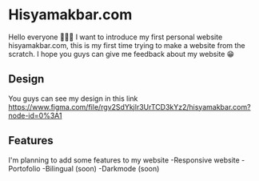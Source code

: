 # Hisyamakbar.com 

Hello everyone 🙋🏻‍♂️ I want to introduce my first personal website hisyamakbar.com, this is my first time trying to make a website from the scratch. I hope you guys can give me feedback about my website 😁

## Design

You guys can see my design in this link
https://www.figma.com/file/rgv2SdYkjlr3UrTCD3kYz2/hisyamakbar.com?node-id=0%3A1

## Features

I'm planning to add some features to my website
-Responsive website
-Portofolio
-Bilingual (soon)
-Darkmode (soon)